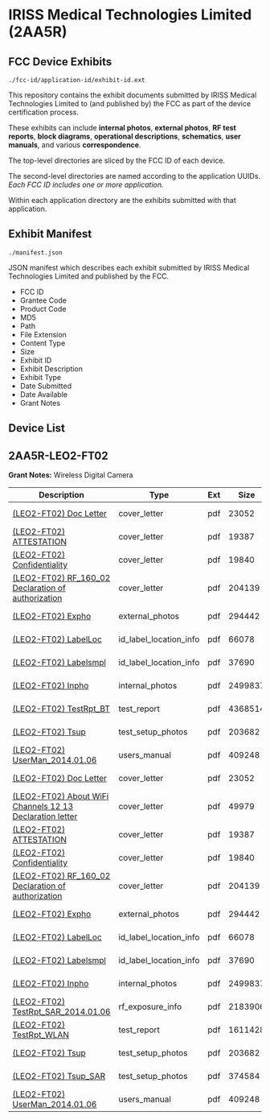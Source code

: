 # IRISS Medical Technologies Limited (2AA5R)
## FCC Device Exhibits

```
./fcc-id/application-id/exhibit-id.ext
```

This repository contains the exhibit documents submitted by IRISS Medical Technologies Limited to (and published by) the FCC as part of the device certification process.

These exhibits can include **internal photos**, **external photos**, **RF test reports**, **block diagrams**, **operational descriptions**, **schematics**, **user manuals**, and various **correspondence**.

The top-level directories are sliced by the FCC ID of each device.

The second-level directories are named according to the application UUIDs. *Each FCC ID includes one or more application.*

Within each application directory are the exhibits submitted with that application. 

## Exhibit Manifest

```
./manifest.json
```

JSON manifest which describes each exhibit submitted by IRISS Medical Technologies Limited and published by the FCC.

- FCC ID
- Grantee Code
- Product Code
- MD5
- Path
- File Extension
- Content Type
- Size
- Exhibit ID
- Exhibit Description
- Exhibit Type
- Date Submitted
- Date Available
- Grant Notes

## Device List
## 2AA5R-LEO2-FT02
**Grant Notes:** Wireless Digital Camera

| Description | Type | Ext | Size | Submitted | Available |
| ----------- | ---- | --- | ---- | --------- | --------- |
| [(LEO2-FT02) Doc Letter](2AA5R-LEO2-FT02/08d3765dc71225a9c2879a3c6a5eb210/2158887.pdf) | cover_letter | pdf | 23052 | 2014-01-07 | 2014-01-07 |
| [(LEO2-FT02) ATTESTATION](2AA5R-LEO2-FT02/08d3765dc71225a9c2879a3c6a5eb210/2158889.pdf) | cover_letter | pdf | 19387 | 2014-01-07 | 2014-01-07 |
| [(LEO2-FT02) Confidentiality](2AA5R-LEO2-FT02/08d3765dc71225a9c2879a3c6a5eb210/2158890.pdf) | cover_letter | pdf | 19840 | 2014-01-07 | 2014-01-07 |
| [(LEO2-FT02) RF_160_02 Declaration of authorization](2AA5R-LEO2-FT02/08d3765dc71225a9c2879a3c6a5eb210/2158891.pdf) | cover_letter | pdf | 204139 | 2014-01-07 | 2014-01-07 |
| [(LEO2-FT02) Expho](2AA5R-LEO2-FT02/08d3765dc71225a9c2879a3c6a5eb210/2158892.pdf) | external_photos | pdf | 294442 | 2014-01-07 | 2014-01-07 |
| [(LEO2-FT02) LabelLoc](2AA5R-LEO2-FT02/08d3765dc71225a9c2879a3c6a5eb210/2158894.pdf) | id_label_location_info | pdf | 66078 | 2014-01-07 | 2014-01-07 |
| [(LEO2-FT02) Labelsmpl](2AA5R-LEO2-FT02/08d3765dc71225a9c2879a3c6a5eb210/2158895.pdf) | id_label_location_info | pdf | 37690 | 2014-01-07 | 2014-01-07 |
| [(LEO2-FT02) Inpho](2AA5R-LEO2-FT02/08d3765dc71225a9c2879a3c6a5eb210/2158893.pdf) | internal_photos | pdf | 2499837 | 2014-01-07 | 2014-01-07 |
| [(LEO2-FT02) TestRpt_BT](2AA5R-LEO2-FT02/08d3765dc71225a9c2879a3c6a5eb210/2158991.pdf) | test_report | pdf | 4368514 | 2014-01-07 | 2014-01-07 |
| [(LEO2-FT02) Tsup](2AA5R-LEO2-FT02/08d3765dc71225a9c2879a3c6a5eb210/2158908.pdf) | test_setup_photos | pdf | 203682 | 2014-01-07 | 2014-01-07 |
| [(LEO2-FT02) UserMan_2014.01.06](2AA5R-LEO2-FT02/08d3765dc71225a9c2879a3c6a5eb210/2158910.pdf) | users_manual | pdf | 409248 | 2014-01-07 | 2014-01-07 |
| [(LEO2-FT02) Doc Letter](2AA5R-LEO2-FT02/93c530207b0179015f9b53dbf11f6f6f/2158887.pdf) | cover_letter | pdf | 23052 | 2014-01-07 | 2014-01-07 |
| [(LEO2-FT02) About WiFi Channels 12  13  Declaration letter](2AA5R-LEO2-FT02/93c530207b0179015f9b53dbf11f6f6f/2158888.pdf) | cover_letter | pdf | 49979 | 2014-01-07 | 2014-01-07 |
| [(LEO2-FT02) ATTESTATION](2AA5R-LEO2-FT02/93c530207b0179015f9b53dbf11f6f6f/2158889.pdf) | cover_letter | pdf | 19387 | 2014-01-07 | 2014-01-07 |
| [(LEO2-FT02) Confidentiality](2AA5R-LEO2-FT02/93c530207b0179015f9b53dbf11f6f6f/2158890.pdf) | cover_letter | pdf | 19840 | 2014-01-07 | 2014-01-07 |
| [(LEO2-FT02) RF_160_02 Declaration of authorization](2AA5R-LEO2-FT02/93c530207b0179015f9b53dbf11f6f6f/2158891.pdf) | cover_letter | pdf | 204139 | 2014-01-07 | 2014-01-07 |
| [(LEO2-FT02) Expho](2AA5R-LEO2-FT02/93c530207b0179015f9b53dbf11f6f6f/2158892.pdf) | external_photos | pdf | 294442 | 2014-01-07 | 2014-01-07 |
| [(LEO2-FT02) LabelLoc](2AA5R-LEO2-FT02/93c530207b0179015f9b53dbf11f6f6f/2158894.pdf) | id_label_location_info | pdf | 66078 | 2014-01-07 | 2014-01-07 |
| [(LEO2-FT02) Labelsmpl](2AA5R-LEO2-FT02/93c530207b0179015f9b53dbf11f6f6f/2158895.pdf) | id_label_location_info | pdf | 37690 | 2014-01-07 | 2014-01-07 |
| [(LEO2-FT02) Inpho](2AA5R-LEO2-FT02/93c530207b0179015f9b53dbf11f6f6f/2158893.pdf) | internal_photos | pdf | 2499837 | 2014-01-07 | 2014-01-07 |
| [(LEO2-FT02) TestRpt_SAR_2014.01.06](2AA5R-LEO2-FT02/93c530207b0179015f9b53dbf11f6f6f/2158896.pdf) | rf_exposure_info | pdf | 2183906 | 2014-01-07 | 2014-01-07 |
| [(LEO2-FT02) TestRpt_WLAN](2AA5R-LEO2-FT02/93c530207b0179015f9b53dbf11f6f6f/2158907.pdf) | test_report | pdf | 1611428 | 2014-01-07 | 2014-01-07 |
| [(LEO2-FT02) Tsup](2AA5R-LEO2-FT02/93c530207b0179015f9b53dbf11f6f6f/2158908.pdf) | test_setup_photos | pdf | 203682 | 2014-01-07 | 2014-01-07 |
| [(LEO2-FT02) Tsup_SAR](2AA5R-LEO2-FT02/93c530207b0179015f9b53dbf11f6f6f/2158909.pdf) | test_setup_photos | pdf | 374584 | 2014-01-07 | 2014-01-07 |
| [(LEO2-FT02) UserMan_2014.01.06](2AA5R-LEO2-FT02/93c530207b0179015f9b53dbf11f6f6f/2158910.pdf) | users_manual | pdf | 409248 | 2014-01-07 | 2014-01-07 |
